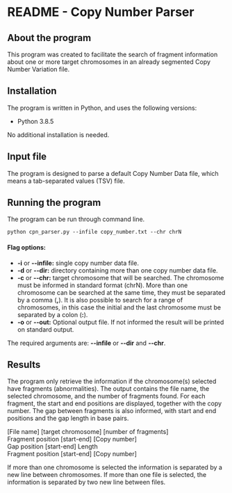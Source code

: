 # README - Copy Number  Parser

##  About the program

This program was created to facilitate the search of fragment information about one or more target chromosomes in an already segmented Copy Number Variation file.

## Installation

The program is written in Python, and uses the following versions:

- Python 3.8.5

No additional installation is needed.

## Input file

The program is designed to parse a default Copy Number Data file, which means a tab-separated values (TSV) file.

## Running the program

The program can be run through command line.

```
python cpn_parser.py --infile copy_number.txt --chr chrN
```

#### Flag options:

- **-i** or **--infile:** single copy number data file.
- **-d** or **--dir:** directory containing more than one copy number data file.
- **-c** or **--chr:** target chromosome that will be searched. The chromosome must be informed in standard format (chrN). More than one chromosome can be searched at the same time, they must be separated by a comma (**,**). It is also possible to search for a range of chromosomes, in this case the initial and the last chromosome must be separated by a colon (**:**). 
- **-o** or **--out:** Optional output file. If not informed the result will be printed on standard output.

The required arguments are: **--infile** or **--dir** and **--chr**.  

## Results

The program only retrieve the information if the chromosome(s) selected have fragments (abnormalities). The output contains the file name, the selected chromosome, and the number of fragments found. For each fragment, the start and end positions are displayed, together with the copy number. The gap between fragments is also informed, with start and end positions and the gap length in base pairs. 

[File name] [target chromosome] [number of fragments]  
Fragment position [start-end] [Copy number]  
Gap position [start-end]  Length  
Fragment position [start-end] [Copy number]  

If more than one chromosome is selected the information is separated by a new line between chromosomes. If more than one file is selected, the information is separated by two new line between files.
